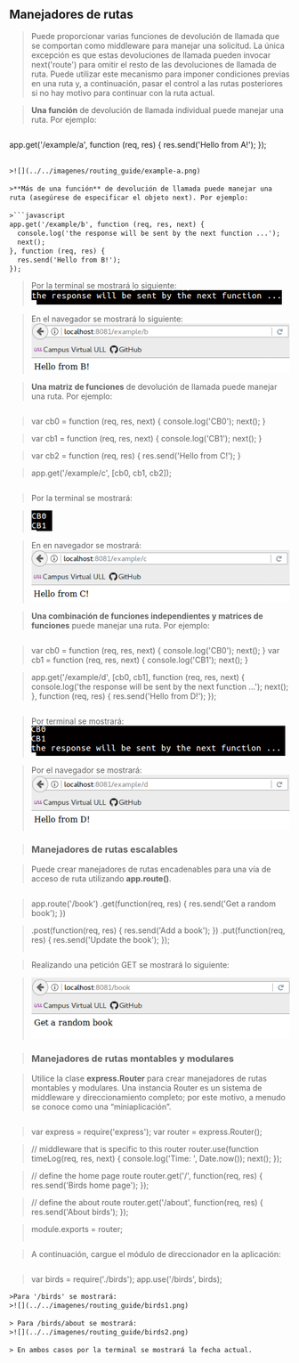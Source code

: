 ## Manejadores de rutas

> Puede proporcionar varias funciones de devolución de llamada que se comportan como middleware para manejar una solicitud. La única excepción es que estas devoluciones de llamada pueden invocar next('route') para omitir el resto de las devoluciones de llamada de ruta. Puede utilizar este mecanismo para imponer condiciones previas en una ruta y, a continuación, pasar el control a las rutas posteriores si no hay motivo para continuar con la ruta actual.

> **Una función** de devolución de llamada individual puede manejar una ruta. Por ejemplo:

>```javascript
app.get('/example/a', function (req, res) {
  res.send('Hello from A!');
});
```

>![](../../imagenes/routing_guide/example-a.png)

>**Más de una función** de devolución de llamada puede manejar una ruta (asegúrese de especificar el objeto next). Por ejemplo:

>```javascript
app.get('/example/b', function (req, res, next) {
  console.log('the response will be sent by the next function ...');
  next();
}, function (req, res) {
  res.send('Hello from B!');
});
```

>Por la terminal se mostrará lo siguiente:
>![](../../imagenes/routing_guide/response-b1.png)

> En el navegador se mostrará lo siguiente:
>![](../../imagenes/routing_guide/responseb2.png)

>**Una matriz de funciones** de devolución de llamada puede manejar una ruta. Por ejemplo:

> ```javascript

> var cb0 = function (req, res, next) {
  console.log('CB0');
  next();
}

> var cb1 = function (req, res, next) {
  console.log('CB1');
  next();
}

> var cb2 = function (req, res) {
  res.send('Hello from C!');
}

> app.get('/example/c', [cb0, cb1, cb2]);


> ```

> Por la terminal se mostrará:

>![](../../imagenes/routing_guide/cb0cb1.png)

> En en navegador se mostrará:
>![](../../imagenes/routing_guide/examplec.png)

>**Una combinación de funciones independientes y matrices de funciones** puede manejar una ruta. Por ejemplo:

> ```javascript

> var cb0 = function (req, res, next) {
  console.log('CB0');
  next();
}
> var cb1 = function (req, res, next) {
  console.log('CB1');
  next();
}

> app.get('/example/d', [cb0, cb1], function (req, res, next) {
  console.log('the response will be sent by the next function ...');
  next();
}, function (req, res) {
  res.send('Hello from D!');
});

> ```

>Por terminal se mostrará:
>![](../../imagenes/routing_guide/exampled1.png)

>Por el navegador se mostrará:
>![](../../imagenes/routing_guide/exampled2.png)

> ### Manejadores de rutas escalables

> Puede crear manejadores de rutas encadenables para una vía de acceso de ruta utilizando **app.route()**.

> ```javascript

> app.route('/book')
>   .get(function(req, res) {
    res.send('Get a random book');
  })

>   .post(function(req, res) {
    res.send('Add a book');
  })
  .put(function(req, res) {
      res.send('Update the book');
    });
> ```

> Realizando una petición GET se mostrará lo siguiente:

>![](../../imagenes/routing_guide/book.png)

> ### Manejadores de rutas montables y modulares

> Utilice la clase **express.Router** para crear manejadores de rutas montables y modulares. Una instancia Router es un sistema de middleware y direccionamiento completo; por este motivo, a menudo se conoce como una “miniaplicación”.

> ```javascript

> var express = require('express');
> var router = express.Router();

>   // middleware that is specific to this router
router.use(function timeLog(req, res, next) {
  console.log('Time: ', Date.now());
  next();
});

>   // define the home page route
router.get('/', function(req, res) {
  res.send('Birds home page');
});

>   // define the about route
router.get('/about', function(req, res) {
  res.send('About birds');
});

>module.exports = router;
> ```

>A continuación, cargue el módulo de direccionador en la aplicación:

>```javascript

> var birds = require('./birds');
> app.use('/birds', birds);
```
>Para '/birds' se mostrará:
>![](../../imagenes/routing_guide/birds1.png)

> Para /birds/about se mostrará:
>![](../../imagenes/routing_guide/birds2.png)

> En ambos casos por la terminal se mostrará la fecha actual.

